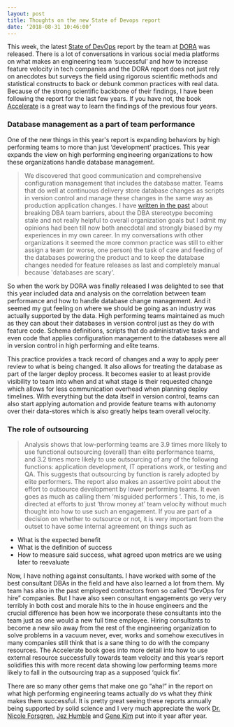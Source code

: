 ```yaml
---
layout: post
title: Thoughts on the new State of Devops report
date: ‘2018-08-31 10:46:00’
---
```

This week, the latest [State of DevOps][1] report by the team at [DORA][2] was released. There is a lot of conversations in various social media platforms on what makes an engineering team ‘successful’ and how to increase feature velocity in tech companies and the DORA report does not just rely on anecdotes but surveys the field using rigorous scientific methods and statistical constructs to back or debunk common practices with real data. Because of the strong scientific backbone of their findings, I have been following the report for the last few years. If you have not, the book [Accelerate][3] is a great way to learn the findings of the previous four years. 

### Database management as a part of team performance
One of the new things in this year's report is expanding behaviors by high performing teams to more than just ‘development’ practices. This year expands the view on high performing engineering organizations to how these organizations handle database management. 

> We discovered that good communication and comprehensive configuration management that includes the database matter. Teams that do well at continuous delivery store database changes as scripts in version control and manage these changes in the same way as production application changes.
I have [written in the past][4] about breaking DBA team barriers, about the DBA stereotype becoming stale and not really helpful to overall organization goals but I admit my opinions had been till now both anecdotal and strongly biased by my experiences in my own career. In my conversations with other organizations it seemed the more common practice was still to either assign a team (or worse, one person) the task of care and feeding of the databases powering the product and to keep the database changes needed for feature releases as last and completely manual because 'databases are scary'. 

So when the work by DORA was finally released I was delighted to see that this year included data and analysis on the correlation between team performance and how to handle database change management. And it seemed my gut feeling on where we should be going as an industry was actually supported by the data. High performing teams maintained as much as they can about their databases in version control just as they do with feature code. Schema definitions, scripts that do administrative tasks and even code that applies configuration management to the databases were all in version control in high performing and elite teams. 

This practice provides a track record of changes and a way to apply peer review to what is being changed. It also allows for treating the database as part of the larger deploy process. It becomes easier to at least provide visibility to team into when and at what stage is their requested change which allows for less communication overhead when planning deploy timelines. With everything but the data itself in version control, teams can also start applying automation and provide feature teams with autonomy over their data-stores which is also greatly helps team overall velocity. 

### The role of outsourcing
> Analysis shows that low-performing teams are 3.9 times more likely to use functional outsourcing (overall) than elite performance teams, and 3.2 times more likely to use outsourcing of any of the following functions: application development, IT operations work, or testing and QA. This suggests that outsourcing by function is rarely adopted by elite performers.
The report also makes an assertive point about the effort to outsource development by lower performing teams. It even goes as much as calling them ‘misguided performers ’. This, to me, is directed at efforts to just ‘throw money at’ team velocity without much thought into how to use such an engagement. If you are part of a decision on whether to outsource or not, it is very important from the outset to have some internal agreement on things such as
* What is the expected benefit 
* What is the definition of success 
* How to measure said success, what agreed upon metrics are we using later to reevaluate 

Now, I have nothing against consultants. I have worked with some of the best consultant DBAs in the field and have also learned a lot from them. My team has also in the past employed contractors from so called “DevOps for hire” companies. But I have also seen consultant engagements go very very terribly in both cost and morale hits to the in house engineers and the crucial difference has been how we incorporate these consultants into the team just as one would a new full time employee. Hiring consultants to become a new silo away from the rest of the engineering organization to solve problems in a vacuum never, ever, works and somehow executives in many companies still think that is a sane thing to do with the company resources. The Accelerate book goes into more detail into how to use external resource successfully towards team velocity and this year’s report solidifies this with more recent data showing low performing teams more likely to fall in the outsourcing trap as a supposed ‘quick fix’.
 
There are so many other gems that make one go “aha!” in the report on what high performing engineering teams actually *do* vs what they *think* makes them successful. It is pretty great seeing these reports annually being supported by solid science and I very much appreciate the work [Dr. Nicole Forsgren][5], [Jez Humble][6] and [Gene Kim][7] put into it year after year. 


[1]:	https://cloudplatformonline.com/2018-state-of-devops.html
[2]:	https://devops-research.com
[3]:	https://www.amazon.com/Accelerate-Software-Performing-Technology-Organizations-ebook/dp/B07B9F83WM/ref=sr_1_1?ie=UTF8&qid=1535649522&sr=8-1&keywords=accelerate
[4]:	http://sysadvent.blogspot.com/2016/12/day-2-dbas-priesthood-no-more.html
[5]:	https://twitter.com/nicolefv
[6]:	https://twitter.com/jezhumble
[7]:	https://twitter.com/RealGeneKim
